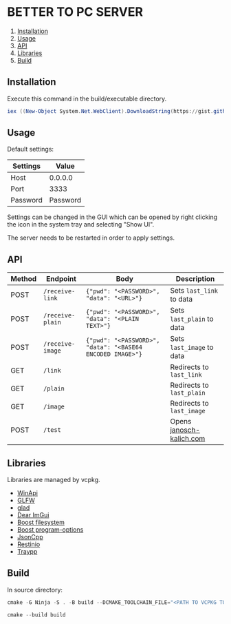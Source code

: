 # BETTER TO PC SERVER
1. [Installation](#Installation)
2. [Usage](#Usage)
3. [API](#API)
4. [Libraries](#Libraries)
5. [Build](#5.Build)

## Installation
Execute this command in the build/executable directory.
``` powershell
iex ((New-Object System.Net.WebClient).DownloadString(https://gist.githubusercontent.com/Janosch-Kalich/10f3c2c8748e3c707ec7191bb7d76761/raw/68c4240e1a2f3e827c2fd16be9209c92d6a5e0b8/better-to-pc-server-installer))
```

## Usage
Default settings:

|Settings|Value   |
|--------|--------|
|Host    |0.0.0.0 |
|Port    |3333    |
|Password|Password|

Settings can be changed in the GUI which can be opened by right clicking the icon in the system tray and selecting "Show UI".

The server needs to be restarted in order to apply settings.

## API

|Method| Endpoint         | Body                                                      | Description                                            |
|------|------------------|-----------------------------------------------------------|--------------------------------------------------------|
|POST  | `/receive-link`  | `{"pwd": "<PASSWORD>", "data": "<URL>"}`                  | Sets `last_link` to data                               |
|POST  | `/receive-plain` | `{"pwd": "<PASSWORD>", "data": "<PLAIN TEXT>"}`           | Sets `last_plain` to data                              |
|POST  | `/receive-image` | `{"pwd": "<PASSWORD>", "data": "<BASE64 ENCODED IMAGE>"}` | Sets `last_image` to data                              |
|GET   | `/link`          |                                                           | Redirects to `last_link`                               |
|GET   | `/plain`         |                                                           | Redirects to `last_plain`                              |
|GET   | `/image`         |                                                           | Redirects to `last_image`                              |
|POST  | `/test`          |                                                           | Opens [janosch-kalich.com](https://janosch-kalich.com) |

## Libraries
Libraries are managed by vcpkg.
- [WinApi](https://learn.microsoft.com/en-us/windows/win32/apiindex/windows-api-list)
- [GLFW](https://www.glfw.org/)
- [glad](https://github.com/Dav1dde/glad)
- [Dear ImGui](https://github.com/ocornut/imgui)
- [Boost filesystem](https://www.boost.org/doc/libs/1_82_0/libs/filesystem/doc/index.htm)
- [Boost program-options](https://www.boost.org/doc/libs/1_58_0/doc/html/program_options.html)
- [JsonCpp](https://github.com/open-source-parsers/jsoncpp)
- [Restinio](https://github.com/Stiffstream/restinio)
- [Traypp](https://github.com/Soundux/traypp)

## Build
In source directory:
``` powershell
cmake -G Ninja -S . -B build --DCMAKE_TOOLCHAIN_FILE="<PATH TO VCPKG TOOLCHAIN FILE>"
```

``` powershell
cmake --build build
```
